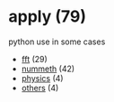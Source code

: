 # apply (79)
python use in some cases

+ [fft](fft/README.md) (29)
+ [nummeth](nummeth/README.md) (42)
+ [physics](physics/README.md) (4)
+ [others](others/README.md) (4)
